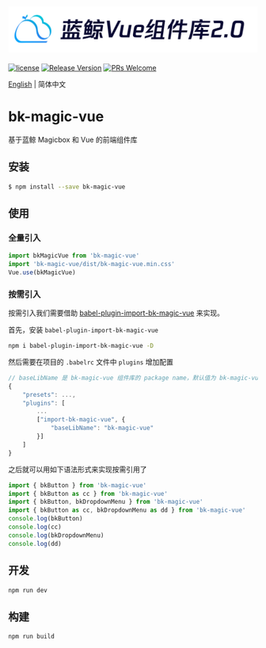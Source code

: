 ![magicbox](img/magicbox.png)
---

[![license](https://img.shields.io/badge/license-MIT-brightgreen.svg?style=flat)](https://github.com/TencentBlueKing/bkui-vue2/blob/master/LICENSE.txt) [![Release Version](https://img.shields.io/npm/v/bk-magic-vue.svg)](https://github.com/Tencent/bk-PaaS/releases) [![PRs Welcome](https://img.shields.io/badge/PRs-welcome-brightgreen.svg)](https://github.com/TencentBlueKing/bkui-vue2/pulls)

[English](README_EN.md) | 简体中文

# bk-magic-vue

基于蓝鲸 Magicbox 和 Vue 的前端组件库

## 安装

```bash
$ npm install --save bk-magic-vue
```


## 使用

### 全量引入

```js
import bkMagicVue from 'bk-magic-vue'
import 'bk-magic-vue/dist/bk-magic-vue.min.css'
Vue.use(bkMagicVue)
```

### 按需引入

按需引入我们需要借助 [babel-plugin-import-bk-magic-vue](https://www.npmjs.com/package/babel-plugin-import-bk-magic-vue) 来实现。

首先，安装 `babel-plugin-import-bk-magic-vue`

```bash
npm i babel-plugin-import-bk-magic-vue -D
```

然后需要在项目的 `.babelrc` 文件中 `plugins` 增加配置

```js
// baseLibName 是 bk-magic-vue 组件库的 package name，默认值为 bk-magic-vue
{
    "presets": ...,
    "plugins": [
        ...
        ["import-bk-magic-vue", {
            "baseLibName": "bk-magic-vue"
        }]
    ]
}
```

之后就可以用如下语法形式来实现按需引用了

```js
import { bkButton } from 'bk-magic-vue'
import { bkButton as cc } from 'bk-magic-vue'
import { bkButton, bkDropdownMenu } from 'bk-magic-vue'
import { bkButton as cc, bkDropdownMenu as dd } from 'bk-magic-vue'
console.log(bkButton)
console.log(cc)
console.log(bkDropdownMenu)
console.log(dd)
```

## 开发
```bash
npm run dev
```

## 构建
```bash
npm run build
```
